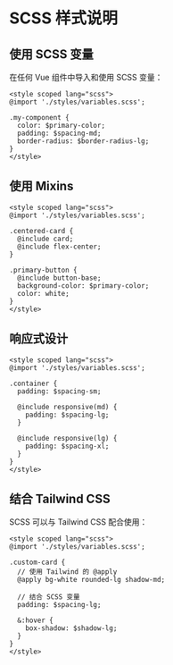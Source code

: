 # SCSS 样式说明

## 使用 SCSS 变量

在任何 Vue 组件中导入和使用 SCSS 变量：

```vue
<style scoped lang="scss">
@import './styles/variables.scss';

.my-component {
  color: $primary-color;
  padding: $spacing-md;
  border-radius: $border-radius-lg;
}
</style>
```

## 使用 Mixins

```vue
<style scoped lang="scss">
@import './styles/variables.scss';

.centered-card {
  @include card;
  @include flex-center;
}

.primary-button {
  @include button-base;
  background-color: $primary-color;
  color: white;
}
</style>
```

## 响应式设计

```vue
<style scoped lang="scss">
@import './styles/variables.scss';

.container {
  padding: $spacing-sm;
  
  @include responsive(md) {
    padding: $spacing-lg;
  }
  
  @include responsive(lg) {
    padding: $spacing-xl;
  }
}
</style>
```

## 结合 Tailwind CSS

SCSS 可以与 Tailwind CSS 配合使用：

```vue
<style scoped lang="scss">
@import './styles/variables.scss';

.custom-card {
  // 使用 Tailwind 的 @apply
  @apply bg-white rounded-lg shadow-md;
  
  // 结合 SCSS 变量
  padding: $spacing-lg;
  
  &:hover {
    box-shadow: $shadow-lg;
  }
}
</style>
```

